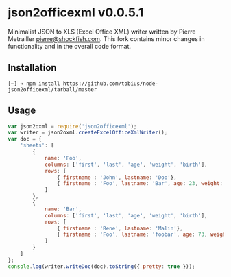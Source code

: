 
# json2officexml v0.0.5.1

Minimalist JSON to XLS (Excel Office XML) writer written by Pierre Metrailler <pierre@shockfish.com>. This fork contains minor changes in functionality and in the overall code format.

## Installation

```
[~] ➔ npm install https://github.com/tobius/node-json2officexml/tarball/master
```

## Usage

```javascript
var json2oxml = require('json2officexml');
var writer = json2oxml.createExcelOfficeXmlWriter();
var doc = {
    'sheets': [
        {
            name: 'Foo',
            columns: ['first', 'last', 'age', 'weight', 'birth'],
            rows: [
                { firstname : 'John', lastname: 'Doo'},
                { firstname : 'Foo', lastname: 'Bar', age: 23, weight: 25.7876, birth : new Date()}
            ]
        },
        {
            name: 'Bar',
            columns: ['first', 'last', 'age', 'weight', 'birth'],
            rows: [
                { firstname : 'Rene', lastname: 'Malin'},
                { firstname : 'Foo', lastname: 'foobar', age: 73, weight: 22225.33, birth : new Date()}
            ]
        }
    ]
};
console.log(writer.writeDoc(doc).toString({ pretty: true }));
```
